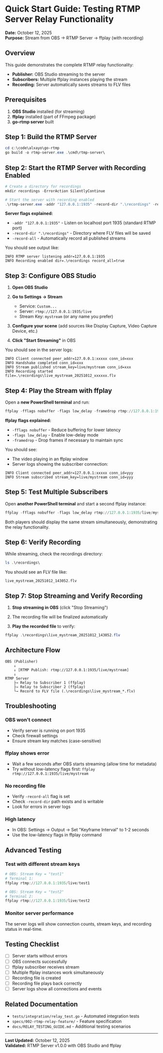 # Quick Start Guide: Testing RTMP Server Relay Functionality

**Date:** October 12, 2025  
**Purpose:** Stream from OBS → RTMP Server → ffplay (with recording)

## Overview

This guide demonstrates the complete RTMP relay functionality:
- **Publisher:** OBS Studio streaming to the server
- **Subscribers:** Multiple ffplay instances playing the stream
- **Recording:** Server automatically saves streams to FLV files

## Prerequisites

1. **OBS Studio** installed (for streaming)
2. **ffplay** installed (part of FFmpeg package)
3. **go-rtmp server** built

## Step 1: Build the RTMP Server

```powershell
cd c:\code\alxayo\go-rtmp
go build -o rtmp-server.exe .\cmd\rtmp-server\
```

## Step 2: Start the RTMP Server with Recording Enabled

```powershell
# Create a directory for recordings
mkdir recordings -ErrorAction SilentlyContinue

# Start the server with recording enabled
.\rtmp-server.exe -addr "127.0.0.1:1935" -record-dir ".\recordings" -record-all
```

**Server flags explained:**
- `-addr "127.0.0.1:1935"` - Listen on localhost port 1935 (standard RTMP port)
- `-record-dir ".\recordings"` - Directory where FLV files will be saved
- `-record-all` - Automatically record all published streams

You should see output like:
```
INFO RTMP server listening addr=127.0.0.1:1935
INFO Recording enabled dir=.\recordings record_all=true
```

## Step 3: Configure OBS Studio

1. **Open OBS Studio**

2. **Go to Settings → Stream**
   - Service: `Custom...`
   - Server: `rtmp://127.0.0.1:1935/live`
   - Stream Key: `mystream` (or any name you prefer)

3. **Configure your scene** (add sources like Display Capture, Video Capture Device, etc.)

4. **Click "Start Streaming"** in OBS

You should see in the server logs:
```
INFO Client connected peer_addr=127.0.0.1:xxxxx conn_id=xxx
INFO Handshake completed conn_id=xxx
INFO Stream published stream_key=live/mystream conn_id=xxx
INFO Recording started file=.\recordings\live_mystream_20251012_xxxxxx.flv
```

## Step 4: Play the Stream with ffplay

Open a **new PowerShell terminal** and run:

```powershell
ffplay -fflags nobuffer -flags low_delay -framedrop rtmp://127.0.0.1:1935/live/mystream
```

**ffplay flags explained:**
- `-fflags nobuffer` - Reduce buffering for lower latency
- `-flags low_delay` - Enable low-delay mode
- `-framedrop` - Drop frames if necessary to maintain sync

You should see:
- The video playing in an ffplay window
- Server logs showing the subscriber connection:
```
INFO Client connected peer_addr=127.0.0.1:xxxxx conn_id=yyy
INFO Stream subscribed stream_key=live/mystream conn_id=yyy
```

## Step 5: Test Multiple Subscribers

Open **another PowerShell terminal** and start a second ffplay instance:

```powershell
ffplay -fflags nobuffer -flags low_delay rtmp://127.0.0.1:1935/live/mystream
```

Both players should display the same stream simultaneously, demonstrating the relay functionality.

## Step 6: Verify Recording

While streaming, check the recordings directory:

```powershell
ls .\recordings\
```

You should see an FLV file like:
```
live_mystream_20251012_143052.flv
```

## Step 7: Stop Streaming and Verify Recording

1. **Stop streaming in OBS** (click "Stop Streaming")

2. The recording file will be finalized automatically

3. **Play the recorded file** to verify:

```powershell
ffplay .\recordings\live_mystream_20251012_143052.flv
```

## Architecture Flow

```
OBS (Publisher)
    ↓
    ↓ [RTMP Publish: rtmp://127.0.0.1:1935/live/mystream]
    ↓
RTMP Server
    ├→ Relay to Subscriber 1 (ffplay)
    ├→ Relay to Subscriber 2 (ffplay)
    └→ Record to FLV file (.\recordings\live_mystream_*.flv)
```

## Troubleshooting

### OBS won't connect
- Verify server is running on port 1935
- Check firewall settings
- Ensure stream key matches (case-sensitive)

### ffplay shows error
- Wait a few seconds after OBS starts streaming (allow time for metadata)
- Try without low-latency flags first: `ffplay rtmp://127.0.0.1:1935/live/mystream`

### No recording file
- Verify `-record-all` flag is set
- Check `-record-dir` path exists and is writable
- Look for errors in server logs

### High latency
- In OBS: Settings → Output → Set "Keyframe Interval" to 1-2 seconds
- Use the low-latency flags in ffplay command

## Advanced Testing

### Test with different stream keys

```powershell
# OBS: Stream Key = "test1"
# Terminal 1:
ffplay rtmp://127.0.0.1:1935/live/test1

# OBS: Stream Key = "test2"  
# Terminal 2:
ffplay rtmp://127.0.0.1:1935/live/test2
```

### Monitor server performance

The server logs will show connection counts, stream keys, and recording status in real-time.

## Testing Checklist

- [ ] Server starts without errors
- [ ] OBS connects successfully
- [ ] ffplay subscriber receives stream
- [ ] Multiple ffplay instances work simultaneously
- [ ] Recording file is created
- [ ] Recording file plays back correctly
- [ ] Server logs show all connections and events

## Related Documentation

- `tests/integration/relay_test.go` - Automated integration tests
- `specs/002-rtmp-relay-feature/` - Feature specification
- `docs/RELAY_TESTING_GUIDE.md` - Additional testing scenarios

---

**Last Updated:** October 12, 2025  
**Validated:** RTMP Server v1.0.0 with OBS Studio and ffplay
